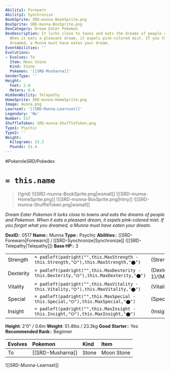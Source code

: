 ```yaml
---
Ability1: Forewarn
Ability2: Synchronize
BookSprite: SRD-munna-BookSprite.png
BoxSprite: SRD-munna-BoxSprite.png
DexCategory: Dream Eater Pokemon
DexDescription: It lurks close to towns and eats the dreams of people and Pokemon.
  When it eats a pleasant dream, it expels pink-colored mist. If you forgot what you
  dreamed, a Munna must have eaten your dream.
EventAbilities: ''
Evolutions:
- Evolves: To
  Item: Moon Stone
  Kind: Stone
  Pokemon: '[[SRD-Musharna]]'
GenderType: ''
Height:
  Feet: 2.0
  Meters: 0.6
HiddenAbility: Telepathy
HomeSprite: SRD-munna-HomeSprite.png
Image: munna.png
Learnset: '[[SRD-Munna-Learnset]]'
Legendary: 'No'
Number: 517
ShuffleToken: SRD-munna-ShuffleToken.png
Type1: Psychic
Type2: ''
Weight:
  Kilograms: 23.3
  Pounds: 51.4
---
```


#PokeroleSRD/Pokedex

# `= this.name`

> [!grid]
> ![[SRD-munna-BookSprite.png|wsmall]]
> ![[SRD-munna-HomeSprite.png]]
> ![[SRD-munna-BoxSprite.png|htiny]]
> ![[SRD-munna-ShuffleToken.png|wsmall]]


*Dream Eater Pokemon*
*It lurks close to towns and eats the dreams of people and Pokemon. When it eats a pleasant dream, it expels pink-colored mist. If you forgot what you dreamed, a Munna must have eaten your dream.*

**DexID**:: 0517
**Name**:: Munna
**Type**:: Psychic
**Abilities**:: [[SRD-Forewarn|Forewarn]] / [[SRD-Synchronize|Synchronize]] ([[SRD-Telepathy|Telepathy]])
**Base HP**:: 3

|           |                                                                                        |                                          |
| --------- | -------------------------------------------------------------------------------------- | ---------------------------------------- |
| Strength  | `= padleft(padright("",this.MaxStrength - this.Strength,"⭘"),this.MaxStrength,"⬤")`    | (Strength::1)/(MaxStrength::3)   |
| Dexterity | `= padleft(padright("",this.MaxDexterity - this.Dexterity,"⭘"),this.MaxDexterity,"⬤")` | (Dexterity:: 1)/(MaxDexterity::3) |
| Vitality  | `= padleft(padright("",this.MaxVitality - this.Vitality,"⭘"),this.MaxVitality,"⬤")`    | (Vitality::2)/(MaxVitality::4)   |
| Special   | `= padleft(padright("",this.MaxSpecial - this.Special,"⭘"),this.MaxSpecial,"⬤")`       | (Special::2)/(MaxSpecial::4)     |
| Insight   | `= padleft(padright("",this.MaxInsight - this.Insight,"⭘"),this.MaxInsight,"⬤")`       | (Insight::2)/(MaxInsight::4)     |

**Height**: 2'0" / 0.6m
**Weight**: 51.4lbs / 23.3kg
**Good Starter**:: Yes
**Recommended Rank**:: Beginner

| Evolves   | Pokemon          | Kind   | Item       |
|:----------|:-----------------|:-------|:-----------|
| To        | [[SRD-Musharna]] | Stone  | Moon Stone |

![[SRD-Munna-Learnset]]